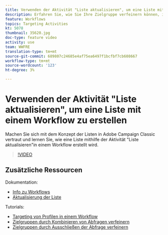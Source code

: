 ```yaml
---
title: Verwenden der Aktivität "Liste aktualisieren", um eine Liste mit einem Workflow zu erstellen
description: Erfahren Sie, wie Sie Ihre Zielgruppe verfeinern können, indem Sie einen Standardausschluss auf einen Workflow anwenden. Außerdem erfahren Sie, wie Sie Vordefinierte Filter erstellen und wie Sie Probleme mit dem Erstellen Ihres Workflows haben.
feature: Workflows
topics: Targeting Activities
kt: 5078
thumbnail: 35620.jpg
doc-type: feature video
activity: use
team: WWFRE
translation-type: tm+mt
source-git-commit: 689807c24685e4af75ea6497f1bcfbf7cb608667
workflow-type: tm+mt
source-wordcount: '123'
ht-degree: 3%

---
```



# Verwenden der Aktivität &quot;Liste aktualisieren&quot;, um eine Liste mit einem Workflow zu erstellen

Machen Sie sich mit dem Konzept der Listen in Adobe Campaign Classic vertraut und lernen Sie, wie eine Liste mithilfe der Aktivität &quot;Liste aktualisieren&quot;in einem Workflow erstellt wird.

>[!VIDEO](https://video.tv.adobe.com/v/35620?quality=12)

## Zusätzliche Ressourcen

Dokumentation:

* [Info zu Workflows](https://docs.adobe.com/content/help/en/campaign-classic/using/automating-with-workflows/introduction/about-workflows.html)
* [Aktualisierung der Liste](https://docs.adobe.com/content/help/en/campaign-classic/using/automating-with-workflows/targeting-activities/list-update.html)

Tutorials:

* [Targeting von Profilen in einem Workflow](/help/acc/getting-started/targeting-profiles-in-a-workflow.md)
* [Zielgruppen durch Kombinieren von Abfragen verfeinern](/help/acc/automating-with-workflows/refining-targets-by-combining-query-results.md)
* [Zielgruppen durch Ausschließen der Abfrage verfeinern](/help/acc/automating-with-workflows/refining-targets-by-excluding-query-results.md)
